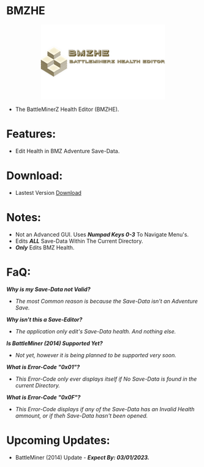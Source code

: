 # BMZHE

<p align="center">
    <img width="324" height="196" src="https://github.com/Cracko298/BMZHE/blob/main/img0.png?raw=true" alt="BMZHE (BattleMinerZ Health Editor).">
</p>

- The BattleMinerZ Health Editor (BMZHE).


# Features:
- Edit Health in BMZ Adventure Save-Data.

# Download:
- Lastest Version [Download](https://github.com/Cracko298/BMZHE/blob/main/BMZHE.zip?raw=true)

# Notes:
- Not an Advanced GUI. Uses ***Numpad Keys 0-3*** To Navigate Menu's.
- Edits ***ALL*** Save-Data Within The Current Directory.
- ***Only*** Edits BMZ Health.

# FaQ:
***Why is my Save-Data not Valid?***

- *The most Common reason is because the Save-Data isn't an Adventure Save.*

***Why isn't this a Save-Editor?***

- *The application only edit's Save-Data health. And nothing else.*

***Is BattleMiner (2014) Supported Yet?***

- *Not yet, however it is being planned to be supported very soon.*

***What is Error-Code "0x01"?***

- *This Error-Code only ever displays itself if No Save-Data is found in the current Directory.*

***What is Error-Code "0x0F"?***

- *This Error-Code displays if any of the Save-Data has an Invalid Health ammount, or if theh Save-Data hasn't been opened.*

# Upcoming Updates:
- BattleMiner (2014) Update - ***Expect By: 03/01/2023.***
